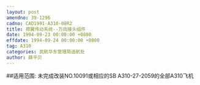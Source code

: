```yaml
---
layout: post
amendno: 39-1296
cadno: CAD1991-A310-08R2
title: 襟翼传动系统--万向接头组件
date: 1994-09-23 00:00:00 +0800
effdate: 1994-09-24 00:00:00 +0800
tag: A310
categories: 民航华东管理局适航处
author: 薛平贝
---
```


##适用范围:
未完成改装NO.10091或相应的SB A310-27-2059的全部A310飞机

